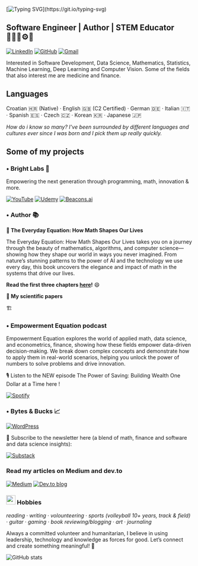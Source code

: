  <div align ="left">
 
 <div>

[![Typing SVG](https://readme-typing-svg.herokuapp.com?font=Fira+Code&weight=500&size=28&pause=1000&width=435&lines=Hello%2C+I'm+Ana!)](https://git.io/typing-svg)

</div>

<h2>Software Engineer | Author | STEM Educator 👷🏻‍♀️⚙️🤖</h2>

  [![LinkedIn](https://img.shields.io/badge/linkedin-%230077B5.svg?style=for-the-badge&logo=linkedin&logoColor=white)](https://www.linkedin.com/in/ana-novkovic/)
  [![GitHub](https://img.shields.io/badge/github-%23121011.svg?style=for-the-badge&logo=github&logoColor=white)](https://github.com/a9na)
  <a href="mailto:anaiscoding@gmail.com">
  <img src="https://img.shields.io/badge/Gmail-D14836?style=for-the-badge&logo=gmail&logoColor=white" alt="Gmail">
</a>

Interested in Software Development, Data Science, Mathematics, Statistics, Machine Learning, Deep Learning and Computer Vision. Some of the fields that also interest me are medicine and finance.
<!--  
<div>
<h2 align="left">

<p align="left">
SWE Stack: </p>
 <div>
  
![C](https://img.shields.io/badge/c-%2300599C.svg?style=for-the-badge&logo=c&logoColor=white)
![C++](https://img.shields.io/badge/C%2B%2B-00599C?style=for-the-badge&logo=c%2B%2B&logoColor=white)
![JavaScript](https://img.shields.io/badge/javascript-%23323330.svg?style=for-the-badge&logo=javascript&logoColor=%23F7DF1E)
![Python](https://img.shields.io/badge/python-3670A0?style=for-the-badge&logo=python&logoColor=ffdd54)
 
 </div>
<div>

  ![Vue.js](https://img.shields.io/badge/vuejs-%2335495e.svg?style=for-the-badge&logo=vuedotjs&logoColor=%234FC08D)
  ![React.js](https://img.shields.io/badge/React-20232A?style=for-the-badge&logo=react&logoColor=61DAFB)
  ![Quasar](https://img.shields.io/badge/Quasar-16B7FB?style=for-the-badge&logo=quasar&logoColor=black)
  ![SCSS](https://img.shields.io/badge/SCSS-hotpink.svg?style=for-the-badge&logo=SASS&logoColor=white)
  ![TailwindCSS](https://img.shields.io/badge/tailwindcss-%2338B2AC.svg?style=for-the-badge&logo=tailwind-css&logoColor=white)
  ![Next JS](https://img.shields.io/badge/Next-black?style=for-the-badge&logo=next.js&logoColor=white)
  <br>
  ![Vite](https://img.shields.io/badge/vite-%23646CFF.svg?style=for-the-badge&logo=vite&logoColor=white)
  ![Express.js](https://img.shields.io/badge/Express.js-404D59?style=for-the-badge)
  ![MongoDB](https://img.shields.io/badge/MongoDB-4EA94B?style=for-the-badge&logo=mongodb&logoColor=white)
  ![NodeJS](https://img.shields.io/badge/node.js-6DA55F?style=for-the-badge&logo=node.js&logoColor=white)
  ![Redux](https://img.shields.io/badge/Redux-593D88?style=for-the-badge&logo=redux&logoColor=white)
  ![Bootstrap](https://img.shields.io/badge/Bootstrap-563D7C?style=for-the-badge&logo=bootstrap&logoColor=white)
  ![MySQL](https://img.shields.io/badge/MySQL-00000F?style=for-the-badge&logo=mysql&logoColor=white)


  <p align="left">
Data Science Stack: </p>
 <div>

![Python](https://img.shields.io/badge/python-3670A0?style=for-the-badge&logo=python&logoColor=ffdd54)
![SQL](https://img.shields.io/badge/SQL-025E8C?style=for-the-badge&logo=sqlite&logoColor=white)

 </div>
<div>

 ![Pandas](https://img.shields.io/badge/Pandas-150458?style=for-the-badge&logo=pandas&logoColor=white)
 ![NumPy](https://img.shields.io/badge/NumPy-013243?style=for-the-badge&logo=numpy&logoColor=white)
 ![Matplotlib](https://img.shields.io/badge/Matplotlib-013243?style=for-the-badge&logo=&logoColor=white)
 ![TensorFlow](https://img.shields.io/badge/TensorFlow-FF6F00?style=for-the-badge&logo=tensorflow&logoColor=white)
 ![PyTorch](https://img.shields.io/badge/PyTorch-EE4C2C?style=for-the-badge&logo=pytorch&logoColor=white)

</div>
</div>

Workflow: 
 
  ![VISUAL STUDIO](https://img.shields.io/badge/Visual_Studio-5C2D91?style=for-the-badge&logo=visual%20studio&logoColor=white)
  ![VISUAL STUDIO CODE](https://img.shields.io/badge/Visual_Studio_Code-0078D4?style=for-the-badge&logo=visual%20studio%20code&logoColor=white)
  ![Docker](https://img.shields.io/badge/Docker-2496ED?style=for-the-badge&logo=docker&logoColor=white)
  ![UBUNTU](https://img.shields.io/badge/Ubuntu-E95420?style=for-the-badge&logo=ubuntu&logoColor=white)  
  ![GIT](https://img.shields.io/badge/GIT-E44C30?style=for-the-badge&logo=git&logoColor=white)  
-->

<h2>Languages</h2>

Croatian 🇭🇷 (Native) · English 🇬🇧 (C2 Certified) · German 🇩🇪 · Italian 🇮🇹 · Spanish 🇪🇸 · Czech 🇨🇿 · Korean 🇰🇷 · Japanese 🇯🇵

</div>

*How do i know so many?
I've been surrounded by different languages and cultures ever since I was born and I pick them up really quickly.*



<!--<h2>My Projects</h2>

<h3>• Fiscus</h3> 
<p>Web application for personal finance management built as part of a scientific paper on commercial app development and financial habits.</p>

[![GitHub](https://img.shields.io/badge/github-%23121011.svg?style=for-the-badge&logo=github&logoColor=white)](https://github.com/a9na/fiscus)
 
<h3>• Ant Colony Optimization Algorithm Simulation</h3> 
<p>A sophisticated simulation of the Ant Colony Optimization algorithm that employs artificial ants to dynamically navigate a graph, demonstrating emergent pathfinding behaviors through pheromone-based decision-making and iterative exploration strategies.</p>

[![GitHub](https://img.shields.io/badge/github-%23121011.svg?style=for-the-badge&logo=github&logoColor=white)](https://github.com/a9na/ant-colony-optimization)

<h3>• Car Shop Web App</h3>
<p>This project is a modern and sleek car shop mock-up web application tailored to highlight the services and offerings of a car shop. It showcases the powerful capabilities of Quasar for creating high-quality web applications. Leveraging Quasar's robust framework allows for building a responsive and cross-platform Vue.js application, ensuring a seamless and engaging user experience across various devices.</p>

[![GitHub](https://img.shields.io/badge/github-%23121011.svg?style=for-the-badge&logo=github&logoColor=white)](https://github.com/a9na/carshop-quasar-app)

and much more!-->

<h2>Some of my projects</h2>

<h3>• Bright Labs 🧪</h3> 

Empowering the next generation through programming, math, innovation & more.

[![YouTube](https://img.shields.io/badge/YouTube-%23FF0000.svg?style=for-the-badge&logo=YouTube&logoColor=white)](https://www.youtube.com/@bright-labs)
[![Udemy](https://img.shields.io/badge/Udemy-A435F0?style=for-the-badge&logo=Udemy&logoColor=white)](https://www.udemy.com/course/draft/6311169/?instructorPreviewMode=guest)
[![Beacons.ai](https://img.shields.io/badge/beacons.ai-000?style=for-the-badge&logo=beacons.ai&logoColor=white)](https://beacons.ai/brightlabs)


<!--🧑‍🏫🧮 Currently developing a course <strong>Code & Play: Python for Kids</strong>, that teaches kids the wonders of computer science and programming using Python, aimed at inspiring the next generation of coders by making computer science approachable, creative, and exciting. -->




<h3>• Author 📚</h3>

<strong>🧮 The Everyday Equation: How Math Shapes Our Lives</strong>

The Everyday Equation: How Math Shapes Our Lives takes you on a journey through the beauty of mathematics, algorithms, and computer science—showing how they shape our world in ways you never imagined. From nature’s stunning patterns to the power of AI and the technology we use every day, this book uncovers the elegance and impact of math in the systems that drive our lives.


<strong>Read the first three chapters <a href="https://purple-anitra-57.tiiny.site/" target="_blank">here</a>!</strong> 😄

<strong>📝 My scientific papers</strong>

🏗️

<h3>• Empowerment Equation podcast</h3>

Empowerment Equation explores the world of applied math, data science, and econometrics, finance, showing how these fields empower data-driven decision-making. We break down complex concepts and demonstrate how to apply them in real-world scenarios, helping you unlock the power of numbers to solve problems and drive innovation.

🎙️ Listen to the NEW episode The Power of Saving: Building Wealth One Dollar at a Time here !

[![Spotify](https://img.shields.io/badge/Spotify-1ED760?style=for-the-badge&logo=spotify&logoColor=white)](https://open.spotify.com/show/4RotoQy2gCi7RMnd8CjHTF?si=b3yJPh_HTai_Jd_tOuXvpA)

<h3>• Bytes & Bucks 📈</h3>

[![WordPress](https://img.shields.io/badge/Website-%23121011.svg?style=for-the-badge)](https://bytesandbucks4.wordpress.com)

🔔 Subscribe to the newsletter here (a blend of math, finance and software and data science insights):

[![Substack](https://img.shields.io/badge/Substack-%23006f5c.svg?style=for-the-badge&logo=substack&logoColor=FF6719)](https://ananovkovic.substack.com/)

<h3>Read my articles on Medium and dev.to</h3>

[![Medium](https://img.shields.io/badge/Medium-12100E?style=for-the-badge&logo=medium&logoColor=white)](https://medium.com/@anaiscoding)
[![Dev.to blog](https://img.shields.io/badge/dev.to-0A0A0A?style=for-the-badge&logo=dev.to&logoColor=white)](https://dev.to/anaiscoding) 

<h3><img src="https://emojis.slackmojis.com/emojis/images/1536351075/4594/blob-wave.gif" width="25"/> Hobbies</h3>

*reading* · *writing* · *volounteering* · *sports (volleyball 10+ years, track & field)* · *guitar* · *gaming* · *book reviewing/blogging* · *art* · *journaling*


Always a committed volunteer and humanitarian, I believe in using leadership, technology and knowledge as forces for good. Let’s connect and create something meaningful! 🚀




<!--<h3><img src="https://emojis.slackmojis.com/emojis/images/1536351075/4594/blob-wave.gif" width="25"/> Some of my other accounts  </h3>

<div align="left">  

  [![LeetCode](https://img.shields.io/badge/LeetCode-000000?style=for-the-badge&logo=LeetCode&logoColor=#d16c06)](https://leetcode.com/u/a9na/)
  [![Kaggle](https://img.shields.io/badge/Kaggle-035a7d?style=for-the-badge&logo=kaggle&logoColor=white)](https://www.kaggle.com/ananovkovic)
  [![QuantConnect](https://img.shields.io/badge/QuantConnect-FF6600?style=for-the-badge&logo=quant&logoColor=white)](https://www.quantconnect.com/u/ana-novkovic)
  [![Stack Overflow](https://img.shields.io/badge/-Stackoverflow-FE7A16?style=for-the-badge&logo=stack-overflow&logoColor=white)](https://stackoverflow.com/users/27326983/ana-novkovi%c4%87?tab=profile)
  
</div>
</div>  -->
<div>
 
<!--![giphy](https://github.com/user-attachments/assets/46be90d1-9122-40d8-88a5-f6d1b8e2ec97)̣-->        
![GitHub stats](https://github-readme-stats.vercel.app/api?username=a9na&show_icons=true&theme=tokyonight)

 
</div>

